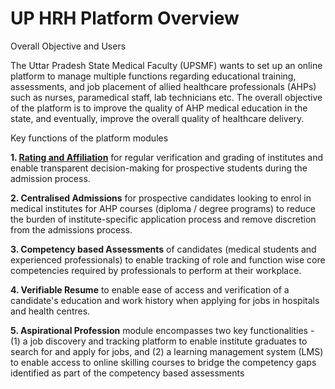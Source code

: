 # UP HRH Platform Overview

Overall Objective and Users

The Uttar Pradesh State Medical Faculty (UPSMF) wants to set up an online platform to manage multiple functions regarding educational training, assessments, and job placement of allied healthcare professionals (AHPs) such as nurses, paramedical staff, lab technicians etc. The overall objective of the platform is to improve the quality of AHP medical education in the state, and eventually, improve the overall quality of healthcare delivery. 

Key functions of the platform modules

**1. [Rating and Affiliation](https://github.com/UPHRH-platform/Docs/blob/main/Core-PRD.md)** for regular verification and grading of institutes and enable transparent decision-making for prospective students during the admission process.

**2. Centralised Admissions** for prospective candidates looking to enrol in medical institutes for AHP courses (diploma / degree programs) to reduce the burden of institute-specific application process and remove discretion from the admissions process. 

**3. Competency based Assessments** of candidates (medical students and experienced professionals) to enable tracking of role and function wise core competencies required by professionals to perform at their workplace.

**4. Verifiable Resume** to enable ease of access and verification of a candidate's education and work history when applying for jobs in hospitals and health centres.

**5. Aspirational Profession** module encompasses two key functionalities - (1) a job discovery and tracking platform to enable institute graduates to search for and apply for jobs, and (2) a learning management system (LMS) to enable access to online skilling courses to bridge the competency gaps identified as part of the competency based assessments
